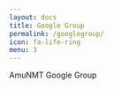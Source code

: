 ```yaml
---
layout: docs
title: Google Group
permalink: /googlegroup/
icon: fa-life-ring
menu: 3
---
```


AmuNMT Google Group

<iframe id="forum_embed"
  src="javascript:void(0)"
  scrolling="no"
  frameborder="0"
  width="900"
  height="700">
</iframe>

<script type="text/javascript">
  document.getElementById('forum_embed').src =
  'https://groups.google.com/forum/embed/?place=forum/amunmt'
  + '&showsearch=true&showpopout=true&showtabs=false'
  + '&parenturl=' + encodeURIComponent(window.location.href);
</script>
